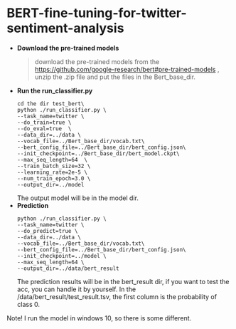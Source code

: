 # BERT-fine-tuning-for-twitter-sentiment-analysis
* **Download the pre-trained models**
  > download the pre-trained models from the https://github.com/google-research/bert#pre-trained-models , unzip the .zip file and put the files
    in the Bert_base_dir.
* **Run the run_classifier.py**
  ```shell
  cd the dir test_bert\
  python ./run_classifier.py \
  --task_name=twitter \
  --do_train=true \
  --do_eval=true  \
  --data_dir=../data \
  --vocab_file=../Bert_base_dir/vocab.txt\
  --bert_config_file=../Bert_base_dir/bert_config.json\
  --init_checkpoint=../Bert_base_dir/bert_model.ckpt\
  --max_seq_length=64  \
  --train_batch_size=32 \
  --learning_rate=2e-5 \
  --num_train_epoch=3.0 \
  --output_dir=../model
  ```
  The output model will be in the model dir.
 * **Prediction**
   ```shell
   python ./run_classifier.py \
   --task_name=twitter \
   --do_predict=true \
   --data_dir=../data \
   --vocab_file=../Bert_base_dir/vocab.txt\
   --bert_config_file=../Bert_base_dir/bert_config.json\
   --init_checkpoint=../model \
   --max_seq_length=64 \
   --output_dir=../data/bert_result 
   ```
     The prediction results will be in the bert_result dir, if you want to test the acc, you can handle it by yourself. In the /data/bert_result/test_result.tsv, the first column is the probability of class 0.

Note! I run the model in windows 10, so there is some different.
